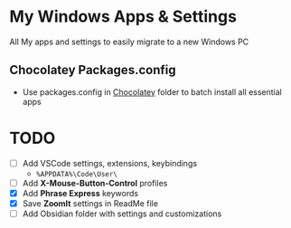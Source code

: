 # My Windows Apps & Settings
All My apps and settings to easily migrate to a new Windows PC

## Chocolatey Packages.config
- Use packages.config in [Chocolatey](./Chocolatey/) folder to batch install all essential apps

# TODO

- [ ] Add VSCode settings, extensions, keybindings
    - `%APPDATA%\Code\User\`
- [ ] Add **X-Mouse-Button-Control** profiles
- [x] Add **Phrase Express** keywords
- [x] Save **ZoomIt** settings in ReadMe file
- [ ] Add Obsidian folder with settings and customizations
